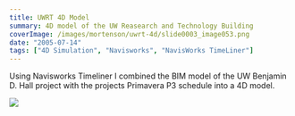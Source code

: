 ```yaml
---
title: UWRT 4D Model
summary: 4D model of the UW Reasearch and Technology Building
coverImage: /images/mortenson/uwrt-4d/slide0003_image053.png
date: "2005-07-14"
tags: ["4D Simulation", "Navisworks", "NavisWorks TimeLiner"]
---
```


Using Navisworks Timeliner I combined the BIM model of the UW Benjamin D. Hall project with the projects Primavera P3 schedule into a 4D model.

![](/images/mortenson/uwrt-4d/slide0003_image055.jpg)

